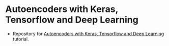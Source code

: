 # Autoencoders with Keras, Tensorflow and Deep Learning
- Repository for [Autoencoders with Keras, Tensorflow and Deep Learning](https://www.pyimagesearch.com/2020/02/17/autoencoders-with-keras-tensorflow-and-deep-learning/) tutorial.
